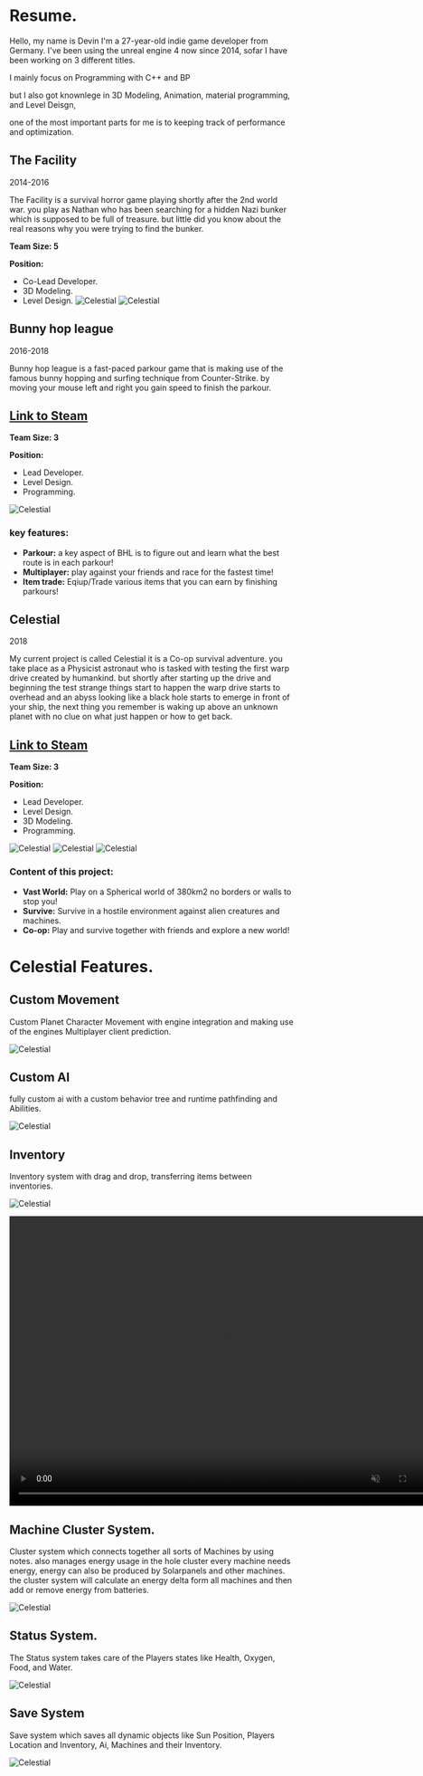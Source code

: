 # Resume.


Hello, my name is Devin I'm a 27-year-old indie game developer from Germany.
I've been using the unreal engine 4 now since 2014, sofar I have been working on 3 different titles.

I mainly focus on Programming with C++ and BP

but I also got knownlege in 3D Modeling, Animation, material programming, and Level Deisgn, 

one of the most important parts for me is to keeping track of performance and optimization.

## The Facility
2014-2016

The Facility is a survival horror game playing shortly after the 2nd world war. you play as Nathan who has been searching for a hidden Nazi bunker
which is supposed to be full of treasure. but little did you know about the real reasons why you were trying to find the bunker.

**Team Size: 5**

**Position:**
- Co-Lead Developer.
- 3D Modeling.
- Level Design.
![Celestial](https://github.com/Caboose413/Caboose413.github.io/blob/master/assets/TheFacility/ss_34395fe17e090bbb9302f7e80c7f7001aa653b92.1920x1080.jpg?raw=true)
![Celestial](https://github.com/Caboose413/Caboose413.github.io/blob/master/assets/TheFacility/ss_982f52469469140dc627cb7a15df0dbfb88b6b76.1920x1080.jpg?raw=true)

## Bunny hop league
2016-2018

Bunny hop league is a fast-paced parkour game that is making use of the famous bunny hopping and surfing technique from Counter-Strike.
by moving your mouse left and right you gain speed to finish the parkour.

## [Link to Steam ](https://store.steampowered.com/app/429780/Bunny_Hop_League/)

**Team Size: 3**

**Position:**
- Lead Developer.
- Level Design.
- Programming.

![Celestial](https://github.com/Caboose413/Caboose413.github.io/blob/master/assets/bunnyhopleague/BhlExample.gif?raw=true)

### key features:

- **Parkour:** a key aspect of BHL is to figure out and learn what the best route is in each parkour!
- **Multiplayer:** play against your friends and race for the fastest time!
- **Item trade:** Eqiup/Trade various items that you can earn by finishing parkours!

## Celestial
2018

My current project is called Celestial it is a Co-op survival adventure. you take place as a Physicist astronaut who is tasked with testing the first warp drive created by humankind.
but shortly after starting up the drive and beginning the test strange things start to happen the warp drive starts to overhead and an abyss looking like a black hole starts to emerge in front of your ship,
the next thing you remember is waking up above an unknown planet with no clue on what just happen or how to get back.

## [Link to Steam](https://store.steampowered.com/app/1194910/Celestial/)

**Team Size: 3**

**Position:**
- Lead Developer.
- Level Design.
- 3D Modeling.
- Programming.

![Celestial](https://github.com/Caboose413/Caboose413.github.io/blob/master/assets/Celestial/CelestialGif01.gif?raw=true)
![Celestial](https://github.com/Caboose413/Caboose413.github.io/blob/master/assets/Celestial/HighresScreenshot00140.png?raw=true)
![Celestial](https://github.com/Caboose413/Caboose413.github.io/blob/master/assets/Celestial/HighresScreenshot00141.png?raw=true)


### Content of this project:

- **Vast World:** Play on a Spherical world of 380km2 no borders or walls to stop you!
- **Survive:** Survive in a hostile environment against alien creatures and machines.
- **Co-op:** Play and survive together with friends and explore a new world!

# Celestial Features.

## Custom Movement
Custom Planet Character Movement with engine integration and making use of the engines Multiplayer client prediction.

![Celestial](https://github.com/Caboose413/Caboose413.github.io/blob/master/assets/Celestial/CustomMovement.gif?raw=true)

## Custom AI
fully custom ai with a custom behavior tree and runtime pathfinding and Abilities.

![Celestial](https://github.com/Caboose413/Caboose413.github.io/blob/master/assets/Celestial/AiSystem.gif?raw=true)

## Inventory
Inventory system with drag and drop, transferring items between inventories.

![Celestial](https://github.com/Caboose413/Caboose413.github.io/blob/master/assets/Celestial/Inv.gif?raw=true)

<video autoplay muted loop width="768" height="512">
  <source src="/assets/Celestial/7Dfmj3kCIL.mp4" type="video/mp4">
</video>

## Machine Cluster System.
Cluster system which connects together all sorts of Machines by using notes. also manages energy usage in the hole cluster every machine needs energy,
energy can also be produced by Solarpanels and other machines.
the cluster system will calculate an energy delta form all machines and then add or remove energy from batteries.

![Celestial](https://github.com/Caboose413/Caboose413.github.io/blob/master/assets/Celestial/NoteSystem.gif?raw=true)

## Status System.
The Status system takes care of the Players states like Health, Oxygen, Food, and Water.

![Celestial](https://github.com/Caboose413/Caboose413.github.io/blob/master/assets/Celestial/Status.gif?raw=true)

## Save System
Save system which saves all dynamic objects like Sun Position, Players Location and Inventory, Ai, Machines and their Inventory.

![Celestial](https://github.com/Caboose413/Caboose413.github.io/blob/master/assets/Celestial/SaveSystemGif.gif?raw=true)